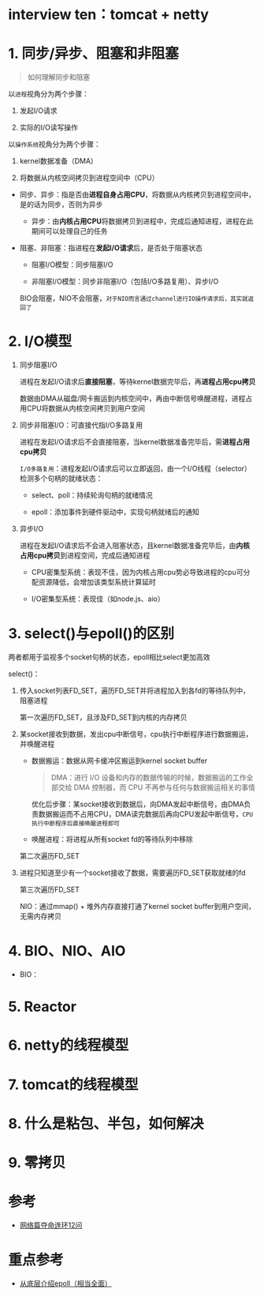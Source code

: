 # interview ten：tomcat + netty

# **1. 同步/异步、阻塞和非阻塞**

> 如何理解同步和阻塞

以`进程`视角分为两个步骤：

1. 发起I/O请求

2. 实际的I/O读写操作

以`操作系统`视角分为两个步骤：

1. kernel数据准备（DMA）

2. 将数据从内核空间拷贝到进程空间中（CPU）

- 同步、异步：指是否由**进程自身占用CPU**，将数据从内核拷贝到进程空间中，是的话为同步，否则为异步

    - 异步：由**内核占用CPU**将数据拷贝到进程中，完成后通知进程，进程在此期间可以处理自己的任务

- 阻塞、非阻塞：指进程在**发起I/O请求**后，是否处于阻塞状态

    - 阻塞I/O模型：同步阻塞I/O

    - 非阻塞I/O模型：同步非阻塞I/O（包括I/O多路复用）、异步I/O

    BIO会阻塞，NIO不会阻塞，`对于NIO而言通过channel进行IO操作请求后，其实就返回了`

# **2. I/O模型**

1. 同步阻塞I/O

    进程在发起I/O请求后**直接阻塞**，等待kernel数据完毕后，再**进程占用cpu拷贝**

    数据由DMA从磁盘/网卡搬运到内核空间中，再由中断信号唤醒进程，进程占用CPU将数据从内核空间拷贝到用户空间

2. 同步非阻塞I/O：可直接代指I/O多路复用

    进程在发起I/O请求后不会直接阻塞，当kernel数据准备完毕后，需**进程占用cpu拷贝**

    `I/O多路复用`：进程发起I/O请求后可以立即返回，由一个I/O线程（selector）检测多个句柄的就绪状态：

    - select、poll：持续轮询句柄的就绪情况

    - epoll：添加事件到硬件驱动中，实现句柄就绪后的通知

3. 异步I/O

    进程在发起I/O请求后不会进入阻塞状态，且kernel数据准备完毕后，由**内核占用cpu拷贝**到进程空间，完成后通知进程

    - CPU密集型系统：表现不佳，因为内核占用cpu势必导致进程的cpu可分配资源降低，会增加该类型系统计算延时

    - I/O密集型系统：表现佳（如node.js、aio）

# **3. select()与epoll()的区别**

两者都用于监视多个socket句柄的状态，epoll相比select更加高效

select()：

1. 传入socket列表FD_SET，遍历FD_SET并将进程加入到各fd的等待队列中，阻塞进程

    第一次遍历FD_SET，且涉及FD_SET到内核的内存拷贝

2. 某socket接收到数据，发出cpu中断信号，cpu执行中断程序进行数据搬运，并唤醒进程

    - 数据搬运：数据从网卡缓冲区搬运到kernel socket buffer

        > DMA：进行 I/O 设备和内存的数据传输的时候，数据搬运的工作全部交给 DMA 控制器，而 CPU 不再参与任何与数据搬运相关的事情

        优化后步骤：某socket接收到数据后，向DMA发起中断信号，由DMA负责数据搬运而不占用CPU，DMA读完数据后再向CPU发起中断信号，`CPU执行中断程序后直接唤醒进程即可`

    - 唤醒进程：将进程从所有socket fd的等待队列中移除

    第二次遍历FD_SET

3. 进程只知道至少有一个socket接收了数据，需要遍历FD_SET获取就绪的fd

    第三次遍历FD_SET

    NIO：通过mmap() + 堆外内存直接打通了kernel socket buffer到用户空间，无需内存拷贝

# **4. BIO、NIO、AIO**

- BIO：

# **5. Reactor**

# **6. netty的线程模型**

# **7. tomcat的线程模型**

# **8. 什么是粘包、半包，如何解决**

# **9. 零拷贝**

# 参考

- [网络篇夺命连环12问](https://mp.weixin.qq.com/s?__biz=MzkzNTEwOTAxMA==&mid=2247488227&idx=1&sn=36587eab67d87824179dd5edda3533db&chksm=c2b25a1ef5c5d308ae02ba5a2e5922738fd43305faf74c41320272acecc77d6a155eb50ad33a&token=982147105&lang=zh_CN&scene=21#wechat_redirect)

# 重点参考
- [从底层介绍epoll（相当全面）](https://www.toutiao.com/i6683264188661367309/)